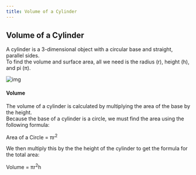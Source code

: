 ```yaml
---
title: Volume of a Cylinder
---
```

## Volume of a Cylinder

A cylinder is a 3-dimensional object  with a circular base and straight, parallel sides.<br>
To find the volume and surface area, all we need is the radius (r), height (h), and pi (π).

![img](https://images.tutorvista.com/cms/images/131/1.png)


#### Volume
The volume of a cylinder is calculated by multiplying the area of the base by the height.<br>
Because the base of a cylinder is a circle, we must find the area using the following formula:

  Area of a Circle = πr<sup>2</sup>

We then multiply this by the the height of the cylinder to get the formula for the total area:

  Volume = πr<sup>2</sup>h